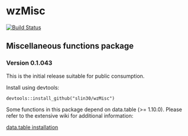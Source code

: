 # wzMisc
[![Build Status](https://travis-ci.org/slin30/wzMisc.svg?branch=master)](https://travis-ci.org/slin30/wzMisc)  


## Miscellaneous functions package
### Version 0.1.043

This is the initial release suitable for public consumption. 

Install using devtools:

`devtools::install_github("slin30/wzMisc")`

Some functions in this package depend on data.table (>= 1.10.0). Please refer to the extensive wiki
for additional information:

[data.table installation](https://github.com/Rdatatable/data.table/wiki)
